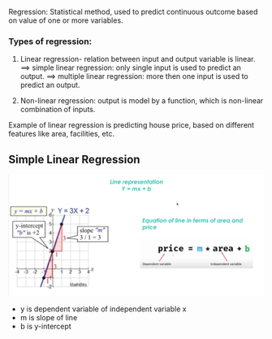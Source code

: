 Regression:
Statistical method, used to predict continuous outcome based on value of one or more variables.

### Types of regression:
1) Linear regression- relation between input and output variable is linear. 
==> simple linear regression: only single input is used to predict an output.
==> multiple linear regression: more then one input is used to predict an output.   

2) Non-linear regression: output is model by a function, which is non-linear combination of inputs.

Example of linear regression is predicting house price, based on different features like area, facilities, etc.

## Simple Linear Regression

![alt text](<linear regression.png>)

- y is dependent variable of independent variable x 
- m is slope of line
- b is y-intercept


